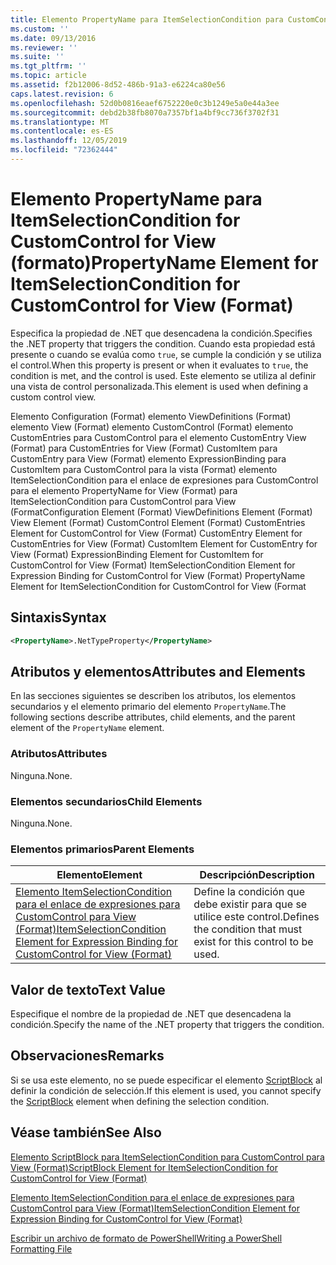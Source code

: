 ```yaml
---
title: Elemento PropertyName para ItemSelectionCondition para CustomControl para View (Format) | Microsoft Docs
ms.custom: ''
ms.date: 09/13/2016
ms.reviewer: ''
ms.suite: ''
ms.tgt_pltfrm: ''
ms.topic: article
ms.assetid: f2b12006-8d52-486b-91a3-e6224ca80e56
caps.latest.revision: 6
ms.openlocfilehash: 52d0b0816eaef6752220e0c3b1249e5a0e44a3ee
ms.sourcegitcommit: debd2b38fb8070a7357bf1a4bf9cc736f3702f31
ms.translationtype: MT
ms.contentlocale: es-ES
ms.lasthandoff: 12/05/2019
ms.locfileid: "72362444"
---
```

# <a name="propertyname-element-for-itemselectioncondition-for-customcontrol-for-view-format"></a><span data-ttu-id="2f5ee-102">Elemento PropertyName para ItemSelectionCondition for CustomControl for View (formato)</span><span class="sxs-lookup"><span data-stu-id="2f5ee-102">PropertyName Element for ItemSelectionCondition for CustomControl for View (Format)</span></span>

<span data-ttu-id="2f5ee-103">Especifica la propiedad de .NET que desencadena la condición.</span><span class="sxs-lookup"><span data-stu-id="2f5ee-103">Specifies the .NET property that triggers the condition.</span></span> <span data-ttu-id="2f5ee-104">Cuando esta propiedad está presente o cuando se evalúa como `true`, se cumple la condición y se utiliza el control.</span><span class="sxs-lookup"><span data-stu-id="2f5ee-104">When this property is present or when it evaluates to `true`, the condition is met, and the control is used.</span></span> <span data-ttu-id="2f5ee-105">Este elemento se utiliza al definir una vista de control personalizada.</span><span class="sxs-lookup"><span data-stu-id="2f5ee-105">This element is used when defining a custom control view.</span></span>

<span data-ttu-id="2f5ee-106">Elemento Configuration (Format) elemento ViewDefinitions (Format) elemento View (Format) elemento CustomControl (Format) elemento CustomEntries para CustomControl para el elemento CustomEntry View (Format) para CustomEntries for View (Format) CustomItem para CustomEntry para View (Format) elemento ExpressionBinding para CustomItem para CustomControl para la vista (Format) elemento ItemSelectionCondition para el enlace de expresiones para CustomControl para el elemento PropertyName for View (Format) para ItemSelectionCondition para CustomControl para View (Format</span><span class="sxs-lookup"><span data-stu-id="2f5ee-106">Configuration Element (Format) ViewDefinitions Element (Format) View Element (Format) CustomControl Element (Format) CustomEntries Element for CustomControl for View (Format) CustomEntry Element for CustomEntries for View (Format) CustomItem Element for CustomEntry for View (Format) ExpressionBinding Element for CustomItem for CustomControl for View (Format) ItemSelectionCondition Element for Expression Binding for CustomControl for View (Format) PropertyName Element for ItemSelectionCondition for CustomControl for View (Format</span></span>

## <a name="syntax"></a><span data-ttu-id="2f5ee-107">Sintaxis</span><span class="sxs-lookup"><span data-stu-id="2f5ee-107">Syntax</span></span>

```xml
<PropertyName>.NetTypeProperty</PropertyName>
```

## <a name="attributes-and-elements"></a><span data-ttu-id="2f5ee-108">Atributos y elementos</span><span class="sxs-lookup"><span data-stu-id="2f5ee-108">Attributes and Elements</span></span>

<span data-ttu-id="2f5ee-109">En las secciones siguientes se describen los atributos, los elementos secundarios y el elemento primario del elemento `PropertyName`.</span><span class="sxs-lookup"><span data-stu-id="2f5ee-109">The following sections describe attributes, child elements, and the parent element of the `PropertyName` element.</span></span>

### <a name="attributes"></a><span data-ttu-id="2f5ee-110">Atributos</span><span class="sxs-lookup"><span data-stu-id="2f5ee-110">Attributes</span></span>

<span data-ttu-id="2f5ee-111">Ninguna.</span><span class="sxs-lookup"><span data-stu-id="2f5ee-111">None.</span></span>

### <a name="child-elements"></a><span data-ttu-id="2f5ee-112">Elementos secundarios</span><span class="sxs-lookup"><span data-stu-id="2f5ee-112">Child Elements</span></span>

<span data-ttu-id="2f5ee-113">Ninguna.</span><span class="sxs-lookup"><span data-stu-id="2f5ee-113">None.</span></span>

### <a name="parent-elements"></a><span data-ttu-id="2f5ee-114">Elementos primarios</span><span class="sxs-lookup"><span data-stu-id="2f5ee-114">Parent Elements</span></span>

|<span data-ttu-id="2f5ee-115">Elemento</span><span class="sxs-lookup"><span data-stu-id="2f5ee-115">Element</span></span>|<span data-ttu-id="2f5ee-116">Descripción</span><span class="sxs-lookup"><span data-stu-id="2f5ee-116">Description</span></span>|
|-------------|-----------------|
|[<span data-ttu-id="2f5ee-117">Elemento ItemSelectionCondition para el enlace de expresiones para CustomControl para View (Format)</span><span class="sxs-lookup"><span data-stu-id="2f5ee-117">ItemSelectionCondition Element for Expression Binding for CustomControl for View (Format)</span></span>](./itemselectioncondition-element-for-expressionbinding-for-customcontrol-format.md)|<span data-ttu-id="2f5ee-118">Define la condición que debe existir para que se utilice este control.</span><span class="sxs-lookup"><span data-stu-id="2f5ee-118">Defines the condition that must exist for this control to be used.</span></span>|

## <a name="text-value"></a><span data-ttu-id="2f5ee-119">Valor de texto</span><span class="sxs-lookup"><span data-stu-id="2f5ee-119">Text Value</span></span>

<span data-ttu-id="2f5ee-120">Especifique el nombre de la propiedad de .NET que desencadena la condición.</span><span class="sxs-lookup"><span data-stu-id="2f5ee-120">Specify the name of the .NET property that triggers the condition.</span></span>

## <a name="remarks"></a><span data-ttu-id="2f5ee-121">Observaciones</span><span class="sxs-lookup"><span data-stu-id="2f5ee-121">Remarks</span></span>

<span data-ttu-id="2f5ee-122">Si se usa este elemento, no se puede especificar el elemento [ScriptBlock](./scriptblock-element-for-itemselectioncondition-for-customcontrol-for-view-format.md) al definir la condición de selección.</span><span class="sxs-lookup"><span data-stu-id="2f5ee-122">If this element is used, you cannot specify the [ScriptBlock](./scriptblock-element-for-itemselectioncondition-for-customcontrol-for-view-format.md) element when defining the selection condition.</span></span>

## <a name="see-also"></a><span data-ttu-id="2f5ee-123">Véase también</span><span class="sxs-lookup"><span data-stu-id="2f5ee-123">See Also</span></span>

[<span data-ttu-id="2f5ee-124">Elemento ScriptBlock para ItemSelectionCondition para CustomControl para View (Format)</span><span class="sxs-lookup"><span data-stu-id="2f5ee-124">ScriptBlock Element for ItemSelectionCondition for CustomControl for View (Format)</span></span>](./scriptblock-element-for-itemselectioncondition-for-customcontrol-for-view-format.md)

[<span data-ttu-id="2f5ee-125">Elemento ItemSelectionCondition para el enlace de expresiones para CustomControl para View (Format)</span><span class="sxs-lookup"><span data-stu-id="2f5ee-125">ItemSelectionCondition Element for Expression Binding for CustomControl for View (Format)</span></span>](./itemselectioncondition-element-for-expressionbinding-for-customcontrol-format.md)

[<span data-ttu-id="2f5ee-126">Escribir un archivo de formato de PowerShell</span><span class="sxs-lookup"><span data-stu-id="2f5ee-126">Writing a PowerShell Formatting File</span></span>](./writing-a-powershell-formatting-file.md)
